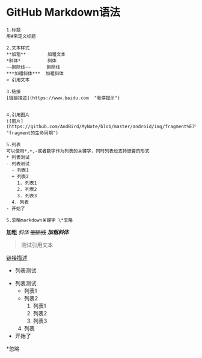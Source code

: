 # GitHub Markdown语法

```
1.标题
用#来定义标题

2.文本样式
**加粗**        加粗文本
*斜体*          斜体
~~删除线~~      删除线
***加粗斜体***  加粗斜体
> 引用文本

3.链接
[链接描述](https://www.baidu.com  "悬停提示")


4.引用图片
![图片](https://github.com/AndBird/MyNote/blob/master/android/img/fragment%E7%94%9F%E5%91%BD%E5%91%A8%E6%9C%9F.png "fragment的生命周期")

5.列表
可以使用*,+,-或者数字作为列表的关键字，同时列表也支持嵌套的形式
* 列表测试
- 列表测试
  - 列表1
  + 列表2
    1. 列表1
    2. 列表2
    3. 列表3
  4. 列表
- 开始了

5.忽略markdown关键字 \*忽略

```

**加粗**  *斜体*   ~~删除线~~  ***加粗斜体***  
>  测试引用文本

[链接描述](https://www.baidu.com  "悬停提示")

* 列表测试
- 列表测试
  - 列表1
  + 列表2
    1. 列表1
    2. 列表2
    3. 列表3
  4. 列表
- 开始了

\*忽略
